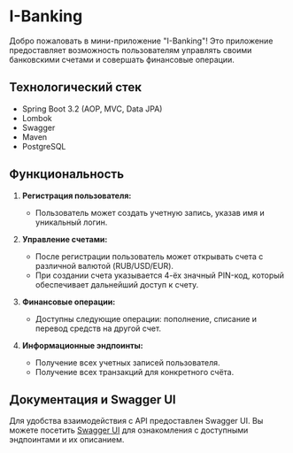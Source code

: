 # I-Banking

Добро пожаловать в мини-приложение "I-Banking"! Это приложение предоставляет возможность пользователям управлять своими банковскими счетами и совершать финансовые операции.

## Технологический стек

- Spring Boot 3.2 (AOP, MVC, Data JPA)
- Lombok
- Swagger
- Maven
- PostgreSQL

## Функциональность

1. **Регистрация пользователя:**
    - Пользователь может создать учетную запись, указав имя и уникальный логин.

2. **Управление счетами:**
    - После регистрации пользователь может открывать счета с различной валютой (RUB/USD/EUR).
    - При создании счета указывается 4-ёх значный PIN-код, который обеспечивает дальнейший доступ к счету.

3. **Финансовые операции:**
    - Доступны следующие операции: пополнение, списание и перевод средств на другой счет.

4. **Информационные эндпоинты:**
    - Получение всех учетных записей пользователя.
    - Получение всех транзакций для конкретного счёта.

## Документация и Swagger UI

Для удобства взаимодействия с API предоставлен Swagger UI. Вы можете посетить [Swagger UI](http://localhost:8080/swagger-ui/index.html#) для ознакомления с доступными эндпоинтами и их описанием.